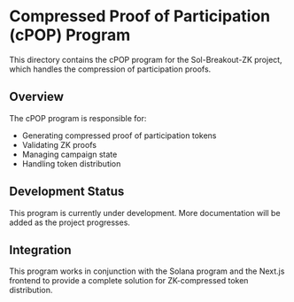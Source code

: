 # Compressed Proof of Participation (cPOP) Program

This directory contains the cPOP program for the Sol-Breakout-ZK project, which handles the compression of participation proofs.

## Overview

The cPOP program is responsible for:
- Generating compressed proof of participation tokens
- Validating ZK proofs
- Managing campaign state
- Handling token distribution

## Development Status

This program is currently under development. More documentation will be added as the project progresses.

## Integration

This program works in conjunction with the Solana program and the Next.js frontend to provide a complete solution for ZK-compressed token distribution. 
